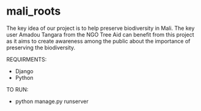 # mali_roots
The key idea of our project is to help preserve biodiversity in Mali. The key user Amadou Tangara from the NGO Tree Aid can benefit from this project as it aims to create awareness among the public about the importance of preserving the biodiversity.



REQUIRMENTS:
- Django 
- Python 


TO RUN: 
- python manage.py runserver